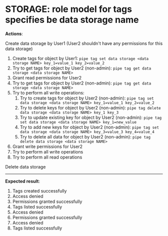 # STORAGE: role model for tags specifies be data storage name

**Actions**:

Create data storage by User1 (User2 shouldn't have any permissions for this data storage)

1.	Create tags for object by User1: `pipe tag set data storage <data storage NAME> key_1=value_1 key_2=value_2`
2.	Try to get tags for object by User2 (non-admin): `pipe tag get data storage <data storage NAME>`
3.	Grant read permissions for User2
4.	Try to get tags for object by User2 (non-admin): `pipe tag get data storage <data storage NAME>`
5.	Try to perform all write operations: 
    1.	Try to create tags for object by User2 (non-admin): `pipe tag set data storage <data storage NAME> key_1=value_1 key_2=value_2`
    2.	Try to delete keys for object by User2 (non-admin): `pipe tag delete data storage <data storage NAME> key_1 key_3`
    3.	Try to update existing key for object by User2 (non-admin): `pipe tag set data storage <data storage NAME> key_1=new_value`
    4.	Try to add new keys for object by User2 (non-admin): `pipe tag set data storage <data storage NAME> key_3=value_3 key_4=value_4`
    5.	Try to delete all data for object by User2 (non-admin): `pipe tag delete data storage <data storage NAME>`
6.	Grant write permissions for User2
7.	Try to perform all write operations
8.	Try to perform all read operations

Delete data storage

***

**Expected result**:
1.	Tags created successfully
2.	Access denied
3.	Permissions granted successfully
4.	Tags listed successfully
5.	Access denied
6.	Permissions granted successfully
7.	Access denied
8.	Tags listed successfully